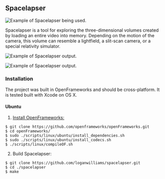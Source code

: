 ## Spacelapser

![Example of Spacelapser being used.](docs/images/gui.gif)

Spacelapser is a tool for exploring the three-dimensional volumes created by loading an entire video into memory. Depending on the motion of the camera, this volume can resemble a lightfield, a slit-scan camera, or a special relativity simulator.

![Example of Spacelapser output.](docs/images/vertical_motion.gif)

![Example of Spacelapser output.](docs/images/ocean.gif)

### Installation

The project was built in OpenFrameworks and should be cross-platform. It is tested built with Xcode on OS X.

#### Ubuntu

1. [Install OpenFrameworks:](https://openframeworks.cc/setup/linux-install/)

```
$ git clone https://github.com/openframeworks/openFrameworks.git
$ cd openFrameworks/
$ sudo ./scripts/linux/ubuntu/install_dependencies.sh
$ sudo ./scripts/linux/ubuntu/install_codecs.sh
$ ./scripts/linux/compileOF.sh
```

2. Build Spacelapser:

```
$ git clone https://github.com/loganwilliams/spacelapser.git
$ cd ./spacelapser
$ make
```
